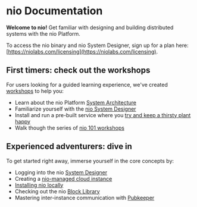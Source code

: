 # nio Documentation

**Welcome to nio!** Get familiar with designing and building distributed systems with the nio Platform.

To access the nio binary and nio System Designer, sign up for a plan here: [https://niolabs.com/licensing](https://niolabs.com/licensing).

## First timers: check out the workshops

For users looking for a guided learning experience, we've created [workshops](http://workshops.n.io) to help you:

* Learn about the nio Platform [System Architecture](http://workshops.n.io/architecture/)
* Familiarize yourself with the [nio System Designer](https://workshops.n.io/system-designer/)
* Install and run a pre-built service where you [try and keep a thirsty plant happy](http://workshops.n.io/distributed-demonstration/)
* Walk though the series of [nio 101 workshops](https://workshops.n.io/nio-101/)


## Experienced adventurers: dive in

To get started right away, immerse yourself in the core concepts by:

* Logging into the nio [System Designer](https://designer.n.io)
* Creating a [nio-managed cloud instance](/running-nio/in-the-cloud.md)
* [Installing nio locally](/installation)
* Checking out the nio [Block Library](https://blocks.n.io)
* Mastering inter-instance communication with [Pubkeeper](https://docs.pubkeeper.com)
